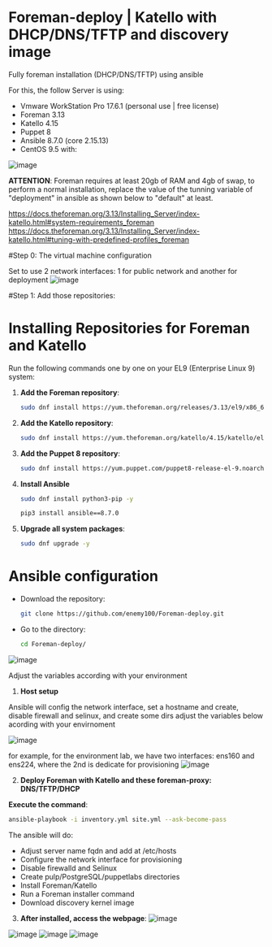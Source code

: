 # Foreman-deploy | Katello with DHCP/DNS/TFTP and discovery image
Fully foreman installation (DHCP/DNS/TFTP) using ansible

For this, the follow Server is using:

  -  Vmware WorkStation Pro 17.6.1 (personal use | free license)
  -  Foreman 3.13
  -  Katello 4.15
  -  Puppet 8
  -  Ansible 8.7.0 (core 2.15.13)
  -  CentOS 9.5 with:

![image](https://github.com/user-attachments/assets/88b79f6d-0263-4988-ba0a-3ead9b71eb90)

**ATTENTION**:
Foreman requires at least 20gb of RAM and 4gb of swap, to perform a normal installation, replace the value of the tunning variable of "deployment" in ansible as shown below to "default" at least.

https://docs.theforeman.org/3.13/Installing_Server/index-katello.html#system-requirements_foreman
https://docs.theforeman.org/3.13/Installing_Server/index-katello.html#tuning-with-predefined-profiles_foreman

#Step 0: The virtual machine configuration

Set to use 2 network interfaces: 1 for public network and another for deployment 
![image](https://github.com/user-attachments/assets/6830e949-c907-444d-8ef5-e6590847b526)



#Step 1: Add those repositories:

# Installing Repositories for Foreman and Katello

Run the following commands one by one on your EL9 (Enterprise Linux 9) system:

1. **Add the Foreman repository**:
   ```bash
   sudo dnf install https://yum.theforeman.org/releases/3.13/el9/x86_64/foreman-release.rpm -y
2. **Add the Katello repository**:
   ```bash
   sudo dnf install https://yum.theforeman.org/katello/4.15/katello/el9/x86_64/katello-repos-latest.rpm -y
3. **Add the Puppet 8 repository**:
   ```bash
   sudo dnf install https://yum.puppet.com/puppet8-release-el-9.noarch.rpm -y
4. **Install Ansible**
   ```bash
   sudo dnf install python3-pip -y
   
   pip3 install ansible==8.7.0
4. **Upgrade all system packages**:
   ```bash
   sudo dnf upgrade -y

# Ansible configuration

  - Download the repository:
    ```bash
    git clone https://github.com/enemy100/Foreman-deploy.git
  - Go to the directory:
    ```bash
    cd Foreman-deploy/
![image](https://github.com/user-attachments/assets/7212c127-1f19-48fe-8c06-f972d278c0e2)


Adjust the variables according with your environment

1. **Host setup**

  Ansible will config the network interface, set a hostname and create, disable firewall and selinux, and create some dirs
  adjust the variables below acording with your envirnoment

![image](https://github.com/user-attachments/assets/1625124c-17ca-4106-a083-316953e88f78)


for example, for the environment lab, we have two interfaces: ens160 and ens224, where the 2nd is dedicate for provisioning
![image](https://github.com/user-attachments/assets/e2476c48-e772-4438-8a86-630db4c4c926)


2. **Deploy Foreman with Katello and these foreman-proxy: DNS/TFTP/DHCP**
  
  **Execute the command**:
  ```bash
  ansible-playbook -i inventory.yml site.yml --ask-become-pass
  ```
The ansible will do:

  - Adjust server name fqdn and add at /etc/hosts
  - Configure the network interface for provisioning
  - Disable firewalld and Selinux
  - Create pulp/PostgreSQL/puppetlabs directories
  - Install Foreman/Katello
  - Run a Foreman installer command
  - Download discovery kernel image



3. **After installed, access the webpage**:
   ![image](https://github.com/user-attachments/assets/1db3fa2b-7550-4854-93b3-fb24c2a2be63)


![image](https://github.com/user-attachments/assets/18668f4f-bbb9-463e-8bc1-8a09b6830db8)
![image](https://github.com/user-attachments/assets/d04cf410-38d5-4303-9cd8-2523382cfa40)
![image](https://github.com/user-attachments/assets/8b7bd19d-11ee-4e7b-aee1-b7c068b4fe02)















